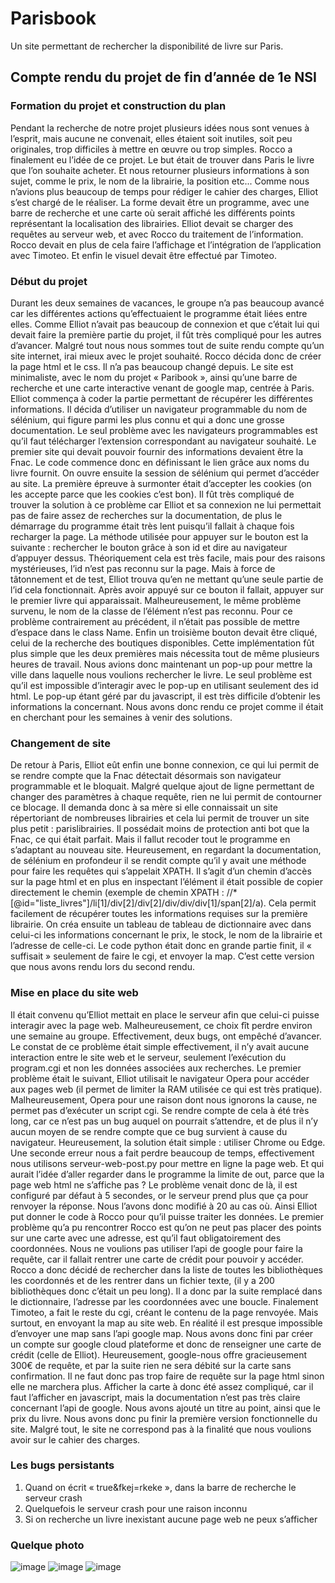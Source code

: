 # Parisbook 

Un site permettant de rechercher la disponibilité de livre sur Paris.

## Compte rendu du projet de fin d’année de 1e NSI

### Formation du projet et construction du plan

Pendant la recherche de notre projet plusieurs idées nous sont venues à l’esprit, mais aucune ne convenait, elles étaient soit inutiles, soit peu originales, trop difficiles à mettre en œuvre ou trop simples. Rocco a finalement eu l’idée de ce projet. Le but était de trouver dans Paris le livre que l’on souhaite acheter. Et nous retourner plusieurs informations à son sujet, comme le prix, le nom de la librairie, la position etc...
Comme nous n’avions plus beaucoup de temps pour rédiger le cahier des charges, Elliot s’est chargé de le réaliser. La forme devait être un programme, avec une barre de recherche et une carte où serait affiché les différents points représentant la localisation des librairies. Elliot devait se charger des requêtes au serveur web, et avec Rocco du traitement de l’information. Rocco devait en plus de cela faire l’affichage et l’intégration de l’application avec Timoteo. Et enfin le visuel devait être effectué par Timoteo.

### Début du projet 

Durant les deux semaines de vacances, le groupe n’a pas beaucoup avancé car les différentes actions qu’effectuaient le programme était liées entre elles. Comme Elliot n’avait pas beaucoup de connexion et que c’était lui qui devait faire la première partie du projet, il fût très compliqué pour les autres d’avancer. 
Malgré tout nous nous sommes tout de suite rendu compte qu’un site internet, irai mieux avec le projet souhaité. Rocco décida donc de créer la page html et le css. Il n’a pas beaucoup changé depuis. Le site est minimaliste, avec le nom du projet « Paribook », ainsi qu’une barre de recherche et une carte interactive venant de google map, centrée à Paris.  Elliot commença à coder la partie permettant de récupérer les différentes informations. Il décida d’utiliser un navigateur programmable du nom de sélénium, qui figure parmi les plus connu et qui a donc une grosse documentation. Le seul problème avec les navigateurs programmables est qu’il faut télécharger l’extension correspondant au navigateur souhaité. 
Le premier site qui devait pouvoir fournir des informations devaient être la Fnac. Le code commence donc en définissant le lien grâce aux noms du livre fournit. On ouvre ensuite la session de sélénium qui permet d’accéder au site. La première épreuve à surmonter était d’accepter les cookies (on les accepte parce que les cookies c’est bon). Il fût très compliqué de trouver la solution à ce problème car Elliot et sa connexion ne lui permettait pas de faire assez de recherches sur la documentation, de plus le démarrage du programme était très lent puisqu’il fallait à chaque fois recharger la page. 
La méthode utilisée pour appuyer sur le bouton est la suivante : rechercher le bouton grâce à son id et dire au navigateur d’appuyer dessus. Théoriquement cela est très facile, mais pour des raisons mystérieuses, l’id n’est pas reconnu sur la page. Mais à force de tâtonnement et de test, Elliot trouva qu’en ne mettant qu’une seule partie de l’id cela fonctionnait. Après avoir appuyé sur ce bouton il fallait, appuyer sur le premier livre qui apparaissait. Malheureusement, le même problème survenu, le nom de la classe de l’élément n’est pas reconnu. Pour ce problème contrairement au précédent, il n’était pas possible de mettre d’espace dans le class Name. Enfin un troisième bouton devait être cliqué, celui de la recherche des boutiques disponibles. Cette implémentation fût plus simple que les deux premières mais nécessita tout de même plusieurs heures de travail. 
Nous avions donc maintenant un pop-up pour mettre la ville dans laquelle nous voulions rechercher le livre. Le seul problème est qu’il est impossible d’interagir avec le pop-up en utilisant seulement des id html. Le pop-up étant géré par du javascript, il est très difficile d’obtenir les informations la concernant. Nous avons donc rendu ce projet comme il était en cherchant pour les semaines à venir des solutions. 

### Changement de site

De retour à Paris, Elliot eût enfin une bonne connexion, ce qui lui permit de se rendre compte que la Fnac détectait désormais son navigateur programmable et le bloquait. Malgré quelque ajout de ligne permettant de changer des paramètres à chaque requête, rien ne lui permit de contourner ce blocage. Il demanda donc à sa mère si elle connaissait un site répertoriant de nombreuses librairies et cela lui permit de trouver un site plus petit : parislibrairies. Il possédait moins de protection anti bot que la Fnac, ce qui était parfait. Mais il fallut recoder tout le programme en s’adaptant au nouveau site. Heureusement, en regardant la documentation, de sélénium en profondeur il se rendit compte qu’il y avait une méthode pour faire les requêtes qui s’appelait XPATH. Il s’agit d’un chemin d’accès sur la page html et en plus en inspectant l’élément il était possible de copier directement le chemin (exemple de chemin XPATH : //*[@id="liste_livres"]/li[1]/div[2]/div[2]/div/div/div[1]/span[2]/a). Cela permit facilement de récupérer toutes les informations requises sur la première librairie. On créa ensuite un tableau de tableau de dictionnaire avec dans celui-ci les informations concernant le prix, le stock, le nom de la librairie et l’adresse de celle-ci. Le code python était donc en grande partie finit, il « suffisait » seulement de faire le cgi, et envoyer la map. C’est cette version que nous avons rendu lors du second rendu. 

###  Mise en place du site web

Il était convenu qu’Elliot mettait en place le serveur afin que celui-ci puisse interagir avec la page web. Malheureusement, ce choix fît perdre environ une semaine au groupe. Effectivement, deux bugs, ont empêché d’avancer. Le constat de ce problème était simple effectivement, il n’y avait aucune interaction entre le site web et le serveur, seulement l’exécution du program.cgi et non les données associées aux recherches.
Le premier problème était le suivant, Elliot utilisait le navigateur Opera pour accéder aux pages web (il permet de limiter la RAM utilisée ce qui est très pratique). Malheureusement, Opera pour une raison dont nous ignorons la cause, ne permet pas d’exécuter un script cgi. Se rendre compte de cela à été très long, car ce n’est pas un bug auquel on pourrait s’attendre, et de plus il n’y aucun moyen de se rendre compte que ce bug survient à cause du navigateur. Heureusement, la solution était simple : utiliser Chrome ou Edge.  
Une seconde erreur nous a fait perdre beaucoup de temps, effectivement nous utilisons serveur-web-post.py pour mettre en ligne la page web. Et qui aurait l’idée d’aller regarder dans le programme la limite de out, parce que la page web html ne s’affiche pas ? Le problème venait donc de là, il est configuré par défaut à 5 secondes, or le serveur prend plus que ça pour renvoyer la réponse. Nous l’avons donc modifié à 20 au cas où. Ainsi Elliot put donner le code à Rocco pour qu’il puisse traiter les données.
Le premier problème qu’a pu rencontrer Rocco est qu’on ne peut pas placer des points sur une carte avec une adresse, est qu’il faut obligatoirement des coordonnées. Nous ne voulions pas utiliser l’api de google pour faire la requête, car il fallait rentrer une carte de crédit pour pouvoir y accéder. Rocco a donc décidé de rechercher dans la liste de toutes les bibliothèques les coordonnés et de les rentrer dans un fichier texte, (il y a 200 bibliothèques donc c’était un peu long). Il a donc par la suite remplacé dans le dictionnaire, l’adresse par les coordonnées avec une boucle. 
Finalement Timoteo, a fait le reste du cgi, créant le contenu de la page renvoyée. Mais surtout, en envoyant la map au site web. En réalité il est presque impossible d’envoyer une map sans l’api google map. Nous avons donc fini par créer un compte sur google cloud plateforme et donc de renseigner une carte de crédit (celle de Elliot). Heureusement, google-nous offre gracieusement 300€ de requête, et par la suite rien ne sera débité sur la carte sans confirmation. Il ne faut donc pas trop faire de requête sur la page html sinon elle ne marchera plus. Afficher la carte à donc été assez compliqué, car il faut l’afficher en javascript, mais la documentation n’est pas très claire concernant l’api de google. Nous avons ajouté un titre au point, ainsi que le prix du livre. 
Nous avons donc pu finir la première version fonctionnelle du site. Malgré tout, le site ne correspond pas à la finalité que nous voulions avoir sur le cahier des charges. 

### Les bugs persistants

1.	Quand on écrit « true&fkej=rkeke », dans la barre de recherche le serveur crash
2.	Quelquefois le serveur crash pour une raison inconnu
3.	Si on recherche un livre inexistant aucune page web ne peux s’afficher

### Quelque photo

![image](https://github.com/el-creeper/Parisbook/assets/162908742/da3b7729-9c3c-4111-a6fc-1614f09dfe45)
![image](https://github.com/el-creeper/Parisbook/assets/162908742/46e6ee5b-71a1-426d-ad2d-801b58e81a30)
![image](https://github.com/el-creeper/Parisbook/assets/162908742/41cb2895-b2ca-4230-a40f-927959ceb19d)


